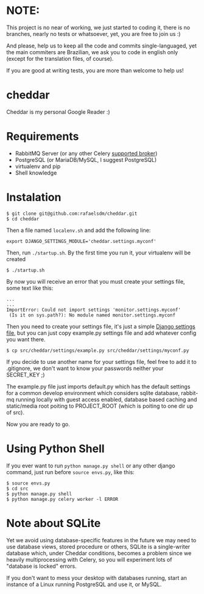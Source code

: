 NOTE:
=====

This project is no near of working, we just started to coding it, there is no
branches, nearly no tests or whatsoever, yet, you are free to join us :)

And please, help us to keep all the code and commits single-languaged, yet the
main commiters are Brazilian, we ask you to code in english only (except for the
translation files, of course). 

If you are good at writing tests, you are more than welcome to help us!


cheddar
=======

Cheddar is my personal Google Reader :)


Requirements
============

 * RabbitMQ Server (or any other Celery [supported broker](http://docs.celeryproject.org/en/latest/getting-started/brokers/index.html))
 * PostgreSQL (or MariaDB/MySQL, I suggest PostgreSQL)
 * virtualenv and pip
 * Shell knowledge
 

Instalation
===========

	$ git clone git@github.com:rafaelsdm/cheddar.git
	$ cd cheddar


Then a file named `localenv.sh` and add the following line:
	
	export DJANGO_SETTINGS_MODULE='cheddar.settings.myconf'


Then, run `./startup.sh`. By the first time you run it, your virtualenv will be 
created 

	
	$ ./startup.sh
	
By now you will receive an error that you must create your settings file,
some text like this:

    ...
    ...
    ImportError: Could not import settings 'monitor.settings.myconf' 
     (Is it on sys.path?): No module named monitor.settings.myconf
     

Then you need to create your settings file, it's just a simple [Django settings file](https://docs.djangoproject.com/en/1.5/ref/settings/),
but you can just copy example.py settings file and add whatever config you want
there.

    $ cp src/cheddar/settings/example.py src/cheddar/settings/myconf.py
     
If you decide to use another name for your settings file, feel free to add it to
.gitignore, we don't want to know your passwords neither your SECRET_KEY ;) 

The example.py file just imports default.py which has the default settings for a
common develop environment which considers sqlite database, rabbit-mq running 
locally with guest access enabled, database based caching and static/media root
poiting to PROJECT_ROOT (which is poiting to one dir up of src).

Now you are ready to go.


Using Python Shell
==================

If you ever want to run `python manage.py shell` or any other django command, 
just run before `source envs.py`, like this:

    $ source envs.py
    $ cd src
    $ python manage.py shell
    $ python manage.py celery worker -l ERROR
     

Note about SQLite
=================

Yet we avoid using database-specific features in the future we may need to use
database views, stored procedure or others, SQLite is a single-writer database
which, under Cheddar conditions, becomes a problem since we heavily 
multiprocessing with Celery, so you will experiment lots of "database is locked"
errors.

If you don't want to mess your desktop with databases running, start an instance
of a Linux running PostgreSQL and use it, or MySQL.
